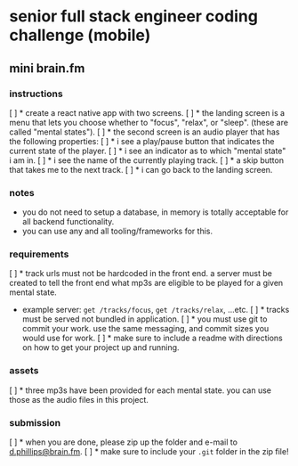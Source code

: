 # senior full stack engineer coding challenge (mobile)

## mini brain.fm

### instructions
[ ] * create a react native app with two screens.
[ ] * the landing screen is a menu that lets you choose whether to "focus", "relax", or "sleep". (these are called "mental states").
[ ] * the second screen is an audio player that has the following properties:
  [ ] * i see a play/pause button that indicates the current state of the player.
  [ ] * i see an indicator as to which "mental state" i am in.
  [ ] * i see the name of the currently playing track.
  [ ] * a skip button that takes me to the next track.
  [ ] * i can go back to the landing screen.

### notes
* you do not need to setup a database, in memory is totally acceptable for all backend functionality.
* you can use any and all tooling/frameworks for this.

### requirements
[ ] * track urls must not be hardcoded in the front end. a server must be created to tell the front end what mp3s are eligible to be played for a given mental state.
  * example server: `get /tracks/focus`, `get /tracks/relax`, ...etc.
[ ] * tracks must be served not bundled in application.
[ ] * you must use git to commit your work. use the same messaging, and commit sizes you would use for work.
[ ] * make sure to include a readme with directions on how to get your project up and running.

### assets
[ ] * three mp3s have been provided for each mental state. you can use those as the audio files in this project.

### submission
[ ] * when you are done, please zip up the folder and e-mail to d.phillips@brain.fm.
[ ] * make sure to include your `.git` folder in the zip file!
